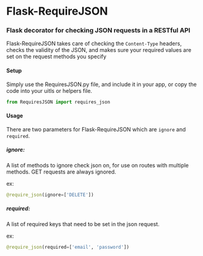 # Flask-RequireJSON

### Flask decorator for checking JSON requests in a RESTful API

Flask-RequireJSON takes care of checking the ```Content-Type``` headers, checks the validity of the JSON, and makes sure your required values are set on the request methods you specify

#### Setup

Simply use the RequiresJSON.py file, and include it in your app, or copy the code into your uitls or helpers file.

``` python
from RequiresJSON import requires_json
```

#### Usage

There are two parameters for Flask-RequireJSON which are ``` ignore ``` and ``` required ```.

##### ignore:
A list of methods to ignore check json on, for use on routes with multiple methods. GET requests are always ignored. 

ex: 
``` python 
@require_json(ignore=['DELETE']) 
``` 


##### required:
A list of required keys that need to be set in the json request. 

ex: 
``` python 
@require_json(required=['email', 'password']) 
```


